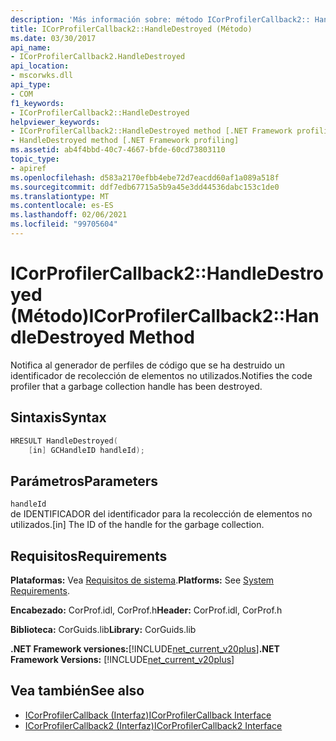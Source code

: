 ```yaml
---
description: 'Más información sobre: método ICorProfilerCallback2:: Handledestroyed ('
title: ICorProfilerCallback2::HandleDestroyed (Método)
ms.date: 03/30/2017
api_name:
- ICorProfilerCallback2.HandleDestroyed
api_location:
- mscorwks.dll
api_type:
- COM
f1_keywords:
- ICorProfilerCallback2::HandleDestroyed
helpviewer_keywords:
- ICorProfilerCallback2::HandleDestroyed method [.NET Framework profiling]
- HandleDestroyed method [.NET Framework profiling]
ms.assetid: ab4f4bbd-40c7-4667-bfde-60cd73803110
topic_type:
- apiref
ms.openlocfilehash: d583a2170efbb4ebe72d7eacdd60af1a089a518f
ms.sourcegitcommit: ddf7edb67715a5b9a45e3dd44536dabc153c1de0
ms.translationtype: MT
ms.contentlocale: es-ES
ms.lasthandoff: 02/06/2021
ms.locfileid: "99705604"
---
```

# <a name="icorprofilercallback2handledestroyed-method"></a><span data-ttu-id="eeae8-103">ICorProfilerCallback2::HandleDestroyed (Método)</span><span class="sxs-lookup"><span data-stu-id="eeae8-103">ICorProfilerCallback2::HandleDestroyed Method</span></span>

<span data-ttu-id="eeae8-104">Notifica al generador de perfiles de código que se ha destruido un identificador de recolección de elementos no utilizados.</span><span class="sxs-lookup"><span data-stu-id="eeae8-104">Notifies the code profiler that a garbage collection handle has been destroyed.</span></span>  
  
## <a name="syntax"></a><span data-ttu-id="eeae8-105">Sintaxis</span><span class="sxs-lookup"><span data-stu-id="eeae8-105">Syntax</span></span>  
  
```cpp  
HRESULT HandleDestroyed(  
    [in] GCHandleID handleId);  
```  
  
## <a name="parameters"></a><span data-ttu-id="eeae8-106">Parámetros</span><span class="sxs-lookup"><span data-stu-id="eeae8-106">Parameters</span></span>  

 `handleId`  
 <span data-ttu-id="eeae8-107">de IDENTIFICADOR del identificador para la recolección de elementos no utilizados.</span><span class="sxs-lookup"><span data-stu-id="eeae8-107">[in] The ID of the handle for the garbage collection.</span></span>  
  
## <a name="requirements"></a><span data-ttu-id="eeae8-108">Requisitos</span><span class="sxs-lookup"><span data-stu-id="eeae8-108">Requirements</span></span>  

 <span data-ttu-id="eeae8-109">**Plataformas:** Vea [Requisitos de sistema](../../get-started/system-requirements.md).</span><span class="sxs-lookup"><span data-stu-id="eeae8-109">**Platforms:** See [System Requirements](../../get-started/system-requirements.md).</span></span>  
  
 <span data-ttu-id="eeae8-110">**Encabezado:** CorProf.idl, CorProf.h</span><span class="sxs-lookup"><span data-stu-id="eeae8-110">**Header:** CorProf.idl, CorProf.h</span></span>  
  
 <span data-ttu-id="eeae8-111">**Biblioteca:** CorGuids.lib</span><span class="sxs-lookup"><span data-stu-id="eeae8-111">**Library:** CorGuids.lib</span></span>  
  
 <span data-ttu-id="eeae8-112">**.NET Framework versiones:**[!INCLUDE[net_current_v20plus](../../../../includes/net-current-v20plus-md.md)]</span><span class="sxs-lookup"><span data-stu-id="eeae8-112">**.NET Framework Versions:** [!INCLUDE[net_current_v20plus](../../../../includes/net-current-v20plus-md.md)]</span></span>  
  
## <a name="see-also"></a><span data-ttu-id="eeae8-113">Vea también</span><span class="sxs-lookup"><span data-stu-id="eeae8-113">See also</span></span>

- [<span data-ttu-id="eeae8-114">ICorProfilerCallback (Interfaz)</span><span class="sxs-lookup"><span data-stu-id="eeae8-114">ICorProfilerCallback Interface</span></span>](icorprofilercallback-interface.md)
- [<span data-ttu-id="eeae8-115">ICorProfilerCallback2 (Interfaz)</span><span class="sxs-lookup"><span data-stu-id="eeae8-115">ICorProfilerCallback2 Interface</span></span>](icorprofilercallback2-interface.md)
